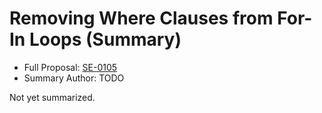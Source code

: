 # Removing Where Clauses from For-In Loops (Summary)

* Full Proposal: [SE-0105](https://github.com/apple/swift-evolution/blob/main/proposals/0105-remove-where-from-forin-loops.md)
* Summary Author: TODO

Not yet summarized.
